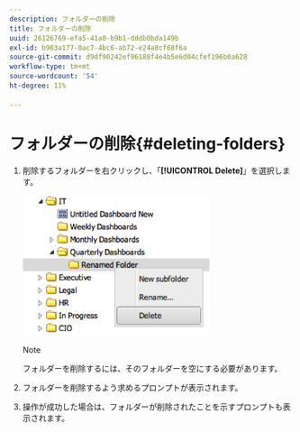 ```yaml
---
description: フォルダーの削除
title: フォルダーの削除
uuid: 26126769-efa5-41a0-b9b1-dddb0bda149b
exl-id: b903a177-0ac7-4bc6-ab72-e24a8cf68f6a
source-git-commit: d9df90242ef96188f4e4b5e6d04cfef196b0a628
workflow-type: tm+mt
source-wordcount: '54'
ht-degree: 11%

---
```


# フォルダーの削除{#deleting-folders}

1. 削除するフォルダーを右クリックし、「**[!UICONTROL Delete]**」を選択します。

   ![](assets/delete_folder.png)

   >[!NOTE]
   >
   >フォルダーを削除するには、そのフォルダーを空にする必要があります。

1. フォルダーを削除するよう求めるプロンプトが表示されます。
1. 操作が成功した場合は、フォルダーが削除されたことを示すプロンプトも表示されます。
